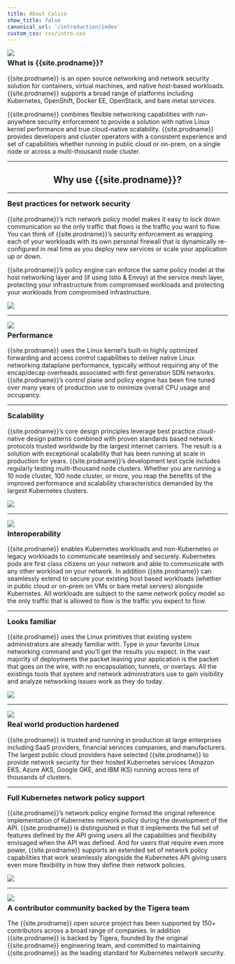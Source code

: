 ```yaml
---
title: About Calico
show_title: false
canonical_url: '/introduction/index'
custom_css: css/intro.css
---
```


<div id="why-use-calico-1" class="row">
  <div class="col-md-6">
    <img style="max-width: 330px" class="img-responsive center-block" src="/images/felix_icon.png">
  </div>
  <div class="col-md-6">
    <h3 style="margin-top: 5px">What is {{site.prodname}}?</h3>
    <p>{{site.prodname}} is an open source networking and network security solution for containers, virtual machines, and native host-based workloads. {{site.prodname}} supports a broad range of platforms including Kubernetes, OpenShift, Docker EE, OpenStack, and bare metal services.</p>
    <p>{{site.prodname}} combines flexible networking capabilities with run-anywhere security enforcement to provide a solution with native Linux kernel performance and true cloud-native scalability. {{site.prodname}} provides developers and cluster operators with a consistent experience and set of capabilities whether running in public cloud or on-prem, on a single node or across a multi-thousand node cluster.</p>
  </div>
</div>

<hr/>

<div style="text-align: center">
  <h2>Why use {{site.prodname}}?</h2>
</div>

<hr/>

<div id="why-use-calico-2" class="row">
  <div class="col-md-6">
    <h3 style="margin-top: 5px">Best practices for network security</h3>
    <p>{{site.prodname}}’s rich network policy model makes it easy to lock down communication so the only traffic that flows is the traffic you want to flow. You can think of {{site.prodname}}’s security enforcement as wrapping each of your workloads with its own personal firewall that is dynamically re-configured in real time as you deploy new services or scale your application up or down.</p>
    <p>{{site.prodname}}’s policy engine can enforce the same policy model at the host networking layer and (if using Istio & Envoy) at the service mesh layer, protecting your infrastructure from compromised workloads and protecting your workloads from compromised infrastructure.</p>
  </div>
  <div class="col-md-6">
    <img class="img-responsive center-block" src="/images/intro/best-practices.png">
  </div>
</div>

<hr/>

<div id="why-use-calico-3" class="row">
  <div class="col-md-6">
    <img class="img-responsive center-block" src="/images/intro/performance.png">
  </div>
  <div class="col-md-6">
    <h3 style="margin-top: 5px">Performance</h3>
    <p>{{site.prodname}} uses the Linux kernel’s built-in highly optimized forwarding and access control capabilities to deliver native Linux networking dataplane performance, typically without requiring any of the encap/decap overheads associated with first generation SDN networks. {{site.prodname}}’s control plane and policy engine has been fine tuned over many years of production use to minimize overall CPU usage and occupancy.</p>
  </div>
</div>

<hr/>

<div id="why-use-calico-4" class="row">
  <div class="col-md-6">
    <h3 style="margin-top: 5px">Scalability</h3>
    <p>{{site.prodname}}’s core design principles leverage best practice cloud-native design patterns combined with proven standards based network protocols trusted worldwide by the largest internet carriers. The result is a solution with exceptional scalability that has been running at scale in production for years. {{site.prodname}}’s development test cycle includes regularly testing multi-thousand node clusters.  Whether you are running a 10 node cluster, 100 node cluster, or more, you reap the benefits of the improved performance and scalability characteristics demanded by the largest Kubernetes clusters.</p>
  </div>
  <div class="col-md-6">
    <img class="img-responsive center-block" src="/images/intro/scale.png">
  </div>
</div>

<hr/>

<div id="why-use-calico-5" class="row">
  <div class="col-md-6">
    <img class="img-responsive center-block" src="/images/intro/interoperability.png">
  </div>
  <div class="col-md-6">
    <h3 style="margin-top: 5px">Interoperability</h3>
    <p>{{site.prodname}} enables Kubernetes workloads and non-Kubernetes or legacy workloads to communicate seamlessly and securely.  Kubernetes pods are first class citizens on your network and able to communicate with any other workload on your network.  In addition {{site.prodname}} can seamlessly extend to secure your existing host based workloads (whether in public cloud or on-prem on VMs or bare metal servers) alongside Kubernetes.  All workloads are subject to the same network policy model so the only traffic that is allowed to flow is the traffic you expect to flow.</p>
  </div>
</div>

<hr/>

<div id="why-use-calico-6" class="row">
  <div class="col-md-6">
    <h3 style="margin-top: 5px">Looks familiar</h3>
    <p>{{site.prodname}} uses the Linux primitives that existing system administrators are already familiar with. Type in your favorite Linux networking command and you’ll get the results you expect.  In the vast majority of deployments the packet leaving your application is the packet that goes on the wire, with no encapsulation, tunnels, or overlays.  All the existings tools that system and network administrators use to gain visibility and analyze networking issues work as they do today.</p>
  </div>
  <div class="col-md-6">
    <img class="img-responsive center-block" src="/images/intro/looks-familiar.png">
  </div>
</div>

<hr/>

<div id="why-use-calico-7" class="row">
  <div class="col-md-6">
    <img class="img-responsive center-block" src="/images/intro/deployed.png">
  </div>
  <div class="col-md-6">
    <h3 style="margin-top: 5px">Real world production hardened</h3>
    <p>{{site.prodname}} is trusted and running in production at large enterprises including SaaS providers, financial services companies, and manufacturers.  The largest public cloud providers have selected {{site.prodname}} to provide network security for their hosted Kubernetes services (Amazon EKS, Azure AKS, Google GKE, and IBM IKS) running across tens of thousands of clusters.</p>
  </div>
</div>

<hr/>

<div id="why-use-calico-8" class="row">
  <div class="col-md-6">
    <h3 style="margin-top: 5px">Full Kubernetes network policy support</h3>
    <p>{{site.prodname}}’s network policy engine formed the original reference implementation of Kubernetes network policy during the development of the API. {{site.prodname}} is distinguished in that it implements the full set of features defined by the API giving users all the capabilities and flexibility envisaged when the API was defined. And for users that require even more power, {{site.prodname}} supports an extended set of network policy capabilities that work seamlessly alongside the Kubernetes API giving users even more flexibility in how they define their network policies.</p>
  </div>
  <div class="col-md-6">
    <img class="img-responsive center-block" src="/images/intro/policy.png">
  </div>
</div>

<hr/>

<div id="why-use-calico-9" class="row">
  <div class="col-md-6">
    <img class="img-responsive center-block" src="/images/intro/tigera.png">
  </div>
  <div class="col-md-6">
    <h3 style="margin-top: 5px">A contributor community backed by the Tigera team</h3>
    <p>The {{site.prodname}} open source project has been supported by 150+ contributors across a broad range of companies.  In addition {{site.prodname}} is backed by Tigera, founded by the original {{site.prodname}} engineering team, and committed to maintaining {{site.prodname}} as the leading standard for Kubernetes network security.</p>
  </div>
</div>
